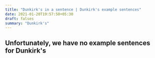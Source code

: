 ```yaml
---
title: "Dunkirk's in a sentence | Dunkirk's example sentences"
date: 2021-01-20T19:57:50+05:30
draft: falses
summary: "Dunkirk's"
---
```

## Unfortunately, we have no example sentences for Dunkirk's                 
